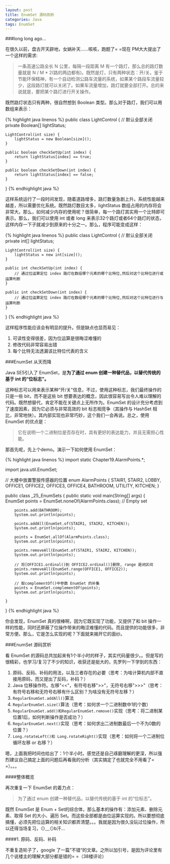 ```yaml
---
layout: post
title: EnumSet 源码剖析
categories: Java
tags: EnumSet
---
```


###long long ago...

在很久以前，盘古开天辟地，女娲补天……咳咳，跑题了= =现在 PM大大提出了一个这样的需求:

> 一条高速公路全长 N 公里，每隔一段距离 M 有一个路灯，那么总的路灯数量就是 N / M * 2(路的两边都有)。既然是灯，只有两种状态：开/关。鉴于节能环保精神，有一个自动检测公路车流量的系统，如果某个路段车流量较少，这段路灯就可以关闭了。如果车流量增加，路灯就要全部打开。总的来说就是，要把某个路灯进行开关操作。

既然路灯状态只有两种，很自然想到 Boolean 类型。那么对于路灯，我们可以用数组来表示：

{% highlight java linenos %}
public class LightControl {
	// 默认全部关闭
	private Boolean[] lightStatus;

	LightControl(int size) {
		lightStatus = new Boolean[size]();
	}

	public boolean checkSetUp(int index) {
		return lightStatus[index] == true;
	}

	public boolean checkSetDown(int index) {
		return lightStatus[index] == false;
	}
}
{% endhighlight java %}

这样系统运行了一段时间发现，随着道路增多，路灯数量急剧上升。系统性能越来越差，所以需要优化系统。既然路灯数目太多，lightStatus 数组占用的内存将会非常大。那么，如何减少内存的使用呢？很简单，每一个路灯其实用一个比特即可表示。那么，我们可以使用 int 或者 long 来表示32个路灯或者64个路灯的状态，这样内存一下子就减少到原来的十分之一。那么，程序可能变成这样：

{% highlight java linenos %}
public class LightControl {
	// 默认全部关闭
	private int[] lightStatus;

	LightControl(int size) {
		lightStatus = new int[size]();
	}

	public int checkSetUp(int index) {
		// 通过位运算定位 index 路灯在数组哪个元素的哪个比特位,然后对这个比特位进行或运算判断
	}

	public int checkSetDown(int index) {
		// 通过位运算定位 index 路灯在数组哪个元素的哪个比特位,然后对这个比特位进行与运算判断
	}
}
{% endhighlight java %}

这样程序性能应该会有明显的提升。但是缺点也显而易见：

1. 可读性变得很差，因为位运算是很晦涩难懂的
2. 修改代码非常容易出错
3. 每个比特无法透漏该比特位代表的含义

###EnumSet 从天而降

Java SE5引入了 EnumSet，是**为了通过 enum 创建一种替代品，以替代传统的基于 int 的“位标志”。**

这种标志可以用来表示某种“开/关"信息，不过，使用这种标志，我们最终操作的只是一些 bit，而不是这些 bit 想要表达的概念，因此很容易写出令人难以理解的代码。既然想替代，肯定不能在关键点上无所作为。EnumSet 的设计充分考虑到了速度因素，因为它必须与非常高效的 bit 标志相竞争（其操作与 HashSet 相比，非常地快）。其内部实现也非常巧妙，这个我们一会再说。总之，使用 EnumSet 的优点是：

> 它在说明一个二进制位是否存在时，具有更好的表达能力，并且无需担心性能。

那首先呢，先上个demo。演示一下如何使用 EnumSet：

{% highlight java linenos %}
import static Chapter19.AlarmPoints.*;

import java.util.EnumSet;

// 大楼中放置警报传感器的位置
enum AlarmPoints {
    STAIR1, STAIR2, LOBBY, OFFICE1, OFFICE2, OFFICE3, OFFICE4, BATHROOM, UTILITY, KITCHEN;
}

public class _25_EnumSets {
    public static void main(String[] args) {
        EnumSet<AlarmPoints> points = EnumSet.noneOf(AlarmPoints.class); // Empty set

        points.add(BATHROOM);
        System.out.println(points);

        points.addAll(EnumSet.of(STAIR1, STAIR2, KITCHEN));
        System.out.println(points);

        points = EnumSet.allOf(AlarmPoints.class);
        System.out.println(points);

        points.removeAll(EnumSet.of(STAIR1, STAIR2, KITCHEN));
        System.out.println(points);

        // 将[OFFICE1.ordinal()到 OFFICE2.ordinal()]删除, range 是闭区间
        points.removeAll(EnumSet.range(OFFICE1, OFFICE2));
        System.out.println(points);

        // 取complementOf()中参数 EnumSet 的补集
        points = EnumSet.complementOf(points);
        System.out.println(points);

    }
}
{% endhighlight java %}

你会发现，EnumSet 真的很棒啊，因为它既实现了功能，又提供了和 bit 操作一样的性能，同时还屏蔽了位操作带来的晦涩难懂的代码。而且提供的功能很多，非常方便。那么，它是怎么实现的呢？下面就来揭开它的面纱。

###EnumSet 源码赏析

看 EnumSet 的源码总共加起来有1个半小时的样子，其实代码量很少。。但是写的很精彩，也学习/复习了不少的知识，收获还是挺大的，先罗列一下学到的东西：

1. 原码、反码、补码的用法，以及三者存在的必要（思考：为啥计算机内部不直接用原码，而又提出了反码，补码？）
2. Java 位移操作符。左移"<<"，有符号右移">>"，无符号右移">>>"（思考：有符号右移和无符号右移有什么区别？为啥没有无符号左移？）
3. `RegularEnumSet.addAll()`算法
4. `RegularEnumSet.size()`算法（思考：如何求一个二进制数中1的个数）
5. `RegularEnumSet.add()和RegularEnumSet.remove()`实现（思考：将二进制某位置1后，如何判断操作是否成功？）
6. `RegularEnumSet.next()`实现（思考：如何求出二进制数最后一个不为0数的位置？）
7. `Long.rotateLeft()和 Long.rotateRight()`实现（思考：如何将一个二进制位循环左移 or 右移？）

嗯，上面我把时间也给出了：1个半小时。感觉还是自己琢磨理解的更深，所以强烈建议自己搞定上面的问题后再看我的分析（其实搞定了也就完全不用看了= =）。。。

####整体概览

再次重复一下 EnumSet 的着力点：

> 为了通过 enum 创建一种替代品，以替代传统的基于 int 的“位标志”。

既然 EnumSet 是 Enum + Set的综合体，那么基本的操作有：添加元素、删除元素、取得 Set 的大小、遍历 Set。而这些全部都是由位运算实现的。所以要想彻底搞懂，必须先把位运算的相关知识都弄清楚。。。我就是因为很久没玩过位操作，所以还得当场复习，⊙﹏⊙b汗...

####1. 原码、反码、补码

不重复造轮子了，google 了一篇”不错“的文章。之所以加引号，是因为评论里有几个说楼主的理解大部分都是错的= =（38楼评论）

